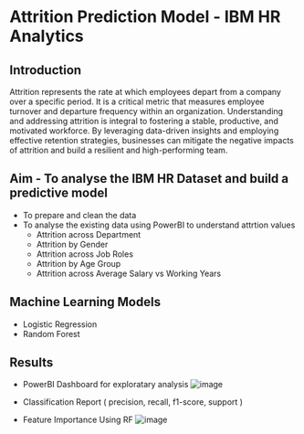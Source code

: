 # Attrition Prediction Model - IBM HR Analytics
## Introduction
Attrition represents the rate at which employees depart from a company over a specific period. It is a critical metric that measures employee turnover and departure frequency within an organization.
Understanding and addressing attrition is integral to fostering a stable, productive, and motivated workforce. By leveraging data-driven insights and employing effective retention strategies, businesses can mitigate the negative impacts of attrition and build a resilient and high-performing team.

## Aim - To analyse the IBM HR Dataset and build a predictive model
- To prepare and clean the data
- To analyse the existing data using PowerBI to understand attrtion values
  - Attrition across Department
  - Attrition by Gender
  - Attrition across Job Roles
  - Attrition by Age Group
  - Attrition across Average Salary vs Working Years

## Machine Learning Models
- Logistic Regression
- Random Forest

## Results
- PowerBI Dashboard for exploratary analysis
![image](https://github.com/mrnightmare666/IBM_HR_Analytics/assets/53763049/e6a824c1-011a-4954-9f51-2dd4c57e284d)

- Classification Report ( precision, recall, f1-score, support )

- Feature Importance Using RF
  ![image](https://github.com/mrnightmare666/IBM_HR_Analytics/assets/53763049/976ee0fd-ce1b-4038-a5cb-99370d38bf10)



